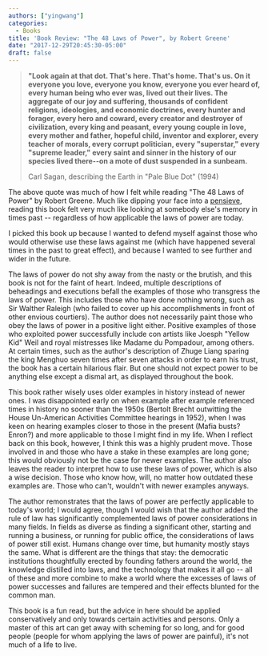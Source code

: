 ```yaml
---
authors: ["yingwang"]
categories:
  - Books
title: 'Book Review: "The 48 Laws of Power", by Robert Greene'
date: "2017-12-29T20:45:30-05:00"
draft: false
---
```


> **"Look again at that dot. That's here. That's home. That's us. On it everyone you love, everyone you know, everyone you ever heard of, every human being who ever was, lived out their lives. The aggregate of our joy and suffering, thousands of confident religions, ideologies, and economic doctrines, every hunter and forager, every hero and coward, every creator and destroyer of civilization, every king and peasant, every young couple in love, every mother and father, hopeful child, inventor and explorer, every teacher of morals, every corrupt politician, every "superstar," every "supreme leader," every saint and sinner in the history of our species lived there--on a mote of dust suspended in a sunbeam.**
>
> Carl Sagan, describing the Earth in "Pale Blue Dot" (1994)

The above quote was much of how I felt while reading "The 48 Laws of Power" by Robert Greene. Much like dipping your face into a [pensieve](http://harrypotter.wikia.com/wiki/Pensieve), reading this book felt very much like looking at somebody else's memory in times past -- regardless of how applicable the laws of power are today.

I picked this book up because I wanted to defend myself against those who would otherwise use these laws against me (which have happened several times in the past to great effect), and because I wanted to see further and wider in the future.

The laws of power do not shy away from the nasty or the brutish, and this book is not for the faint of heart. Indeed, multiple descriptions of beheadings and executions befall the examples of those who transgress the laws of power. This includes those who have done nothing wrong, such as Sir Walther Raleigh (who failed to cover up his accomplishments in front of other envious courtiers). The author does not necessarily paint those who obey the laws of power in a positive light either. Positive examples of those who exploited power successfully include con artists like Joesph "Yellow Kid" Weil and royal mistresses like Madame du Pompadour, among others. At certain times, such as the author's description of Zhuge Liang sparing the king Menghuo seven times after seven attacks in order to earn his trust, the book has a certain hilarious flair. But one should not expect power to be anything else except a dismal art, as displayed throughout the book.

This book rather wisely uses older examples in history instead of newer ones. I was disappointed early on when example after example referenced times in history no sooner than the 1950s (Bertolt Brecht outwitting the House Un-American Activities Committee hearings in 1952), when I was keen on hearing examples closer to those in the present (Mafia busts? Enron?) and more applicable to those I might find in my life. When I reflect back on this book, however, I think this was a highly prudent move. Those involved in and those who have a stake in these examples are long gone; this would obviously not be the case for newer examples. The author also leaves the reader to interpret how to use these laws of power, which is also a wise decision. Those who know how, will, no matter how outdated these examples are. Those who can't, wouldn't with newer examples anyways.

The author remonstrates that the laws of power are perfectly applicable to today's world; I would agree, though I would wish that the author added the rule of law has significantly complemented laws of power considerations in many fields. In fields as diverse as finding a significant other, starting and running a business, or running for public office, the considerations of laws of power still exist. Humans change over time, but humanity mostly stays the same. What is different are the things that stay: the democratic institutions thoughtfully erected by founding fathers around the world, the knowledge distilled into laws, and the technology that makes it all go -- all of these and more combine to make a world where the excesses of laws of power successes and failures are tempered and their effects blunted for the common man.

This book is a fun read, but the advice in here should be applied conservatively and only towards certain activities and persons. Only a master of this art can get away with scheming for so long, and for good people (people for whom applying the laws of power are painful), it's not much of a life to live.
